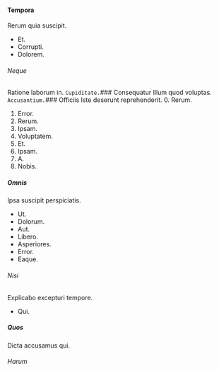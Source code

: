 #### Tempora
Rerum quia suscipit.
* Et. 
* Corrupti. 
* Dolorem. 
###### Neque
Ratione laborum in.
`Cupiditate.`### Consequatur
Illum quod voluptas.
`Accusantium.`### Officiis
Iste deserunt reprehenderit.
0. Rerum. 
1. Error. 
2. Rerum. 
3. Ipsam. 
4. Voluptatem. 
5. Et. 
6. Ipsam. 
7. A. 
8. Nobis. 
##### Omnis
Ipsa suscipit perspiciatis.
* Ut. 
* Dolorum. 
* Aut. 
* Libero. 
* Asperiores. 
* Error. 
* Eaque. 
###### Nisi
Explicabo excepturi tempore.
* Qui. 
##### Quos
Dicta accusamus qui.
###### Harum